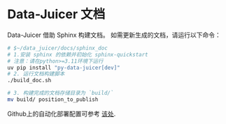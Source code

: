 # Data-Juicer 文档

Data-Juicer 借助 Sphinx 构建文档。
如需更新生成的文档，请运行以下命令：

```bash
# $~/data_juicer/docs/sphinx_doc
# 1.安装 sphinx 的依赖并初始化 sphinx-quickstart
# 注意：请在python>=3.11环境下运行
uv pip install "py-data-juicer[dev]"
# 2. 运行文档构建脚本
./build_doc.sh

# 3. 构建完成的文档存储目录为 `build/`
mv build/ position_to_publish
```

Github上的自动化部署配置可参考 [该处](
https://github.com/modelscope/data-juicer/blob/main/.github/workflows/deploy_sphinx_docs.yml).